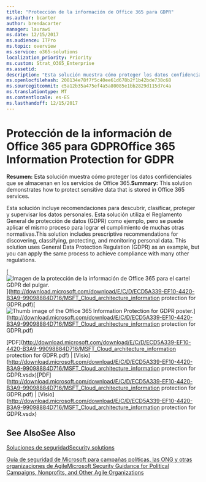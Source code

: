 ```yaml
---
title: "Protección de la información de Office 365 para GDPR"
ms.author: bcarter
author: brendacarter
manager: laurawi
ms.date: 12/15/2017
ms.audience: ITPro
ms.topic: overview
ms.service: o365-solutions
localization_priority: Priority
ms.custom: Strat_O365_Enterprise
ms.assetid: 
description: "Esta solución muestra cómo proteger los datos confidenciales que se almacenan en los servicios de Office 365."
ms.openlocfilehash: 208134e78f7f5c40ee61d678b2f1b42bde738c68
ms.sourcegitcommit: c5a12b35a475ef4a5a80085e1bb2829d115d7c4a
ms.translationtype: MT
ms.contentlocale: es-ES
ms.lasthandoff: 12/15/2017
---
```

# <a name="office-365-information-protection-for-gdpr"></a><span data-ttu-id="5e563-103">Protección de la información de Office 365 para GDPR</span><span class="sxs-lookup"><span data-stu-id="5e563-103">Office 365 Information Protection for GDPR</span></span>

 <span data-ttu-id="5e563-104">**Resumen:** Esta solución muestra cómo proteger los datos confidenciales que se almacenan en los servicios de Office 365.</span><span class="sxs-lookup"><span data-stu-id="5e563-104">**Summary:** This solution demonstrates how to protect sensitive data that is stored in Office 365 services.</span></span>
  
<span data-ttu-id="5e563-p101">Esta solución incluye recomendaciones para descubrir, clasificar, proteger y supervisar los datos personales. Esta solución utiliza el Reglamento General de protección de datos (GDPR) como ejemplo, pero se puede aplicar el mismo proceso para lograr el cumplimiento de muchas otras normativas.</span><span class="sxs-lookup"><span data-stu-id="5e563-p101">This solution includes prescriptive recommendations for discovering, classifying, protecting, and monitoring personal data. This solution uses General Data Protection Regulation (GDPR) as an example, but you can apply the same process to achieve compliance with many other regulations.</span></span>

<span data-ttu-id="5e563-107">[![Imagen de la protección de la información de Office 365 para el cartel GDPR del pulgar.](images/InfoProtectGDPR_Poster/o365infoprotectforgdpr_thumb.png)](http://download.microsoft.com/download/E/C/D/ECD5A339-EF10-4420-B3A9-99098884D716/MSFT_Cloud_architecture_information protection for GDPR.pdf)</span><span class="sxs-lookup"><span data-stu-id="5e563-107">[![Thumb image of the Office 365 Information Protection for GDPR poster.](images/InfoProtectGDPR_Poster/o365infoprotectforgdpr_thumb.png)](http://download.microsoft.com/download/E/C/D/ECD5A339-EF10-4420-B3A9-99098884D716/MSFT_Cloud_architecture_information protection for GDPR.pdf)</span></span>
  
<span data-ttu-id="5e563-108">[PDF](http://download.microsoft.com/download/E/C/D/ECD5A339-EF10-4420-B3A9-99098884D716/MSFT_Cloud_architecture_information protection for GDPR.pdf)  | [Visio](http://download.microsoft.com/download/E/C/D/ECD5A339-EF10-4420-B3A9-99098884D716/MSFT_Cloud_architecture_information protection for GDPR.vsdx)</span><span class="sxs-lookup"><span data-stu-id="5e563-108">[PDF](http://download.microsoft.com/download/E/C/D/ECD5A339-EF10-4420-B3A9-99098884D716/MSFT_Cloud_architecture_information protection for GDPR.pdf)  | [Visio](http://download.microsoft.com/download/E/C/D/ECD5A339-EF10-4420-B3A9-99098884D716/MSFT_Cloud_architecture_information protection for GDPR.vsdx)</span></span>
  

## <a name="see-also"></a><span data-ttu-id="5e563-109">See Also</span><span class="sxs-lookup"><span data-stu-id="5e563-109">See Also</span></span>

[<span data-ttu-id="5e563-110">Soluciones de seguridad</span><span class="sxs-lookup"><span data-stu-id="5e563-110">Security solutions</span></span>](security-solutions.md)
  
[<span data-ttu-id="5e563-111">Guía de seguridad de Microsoft para campañas políticas, las ONG y otras organizaciones de Agile</span><span class="sxs-lookup"><span data-stu-id="5e563-111">Microsoft Security Guidance for Political Campaigns, Nonprofits, and Other Agile Organizations</span></span>](microsoft-security-guidance-for-political-campaigns-nonprofits-and-other-agile-o.md)





